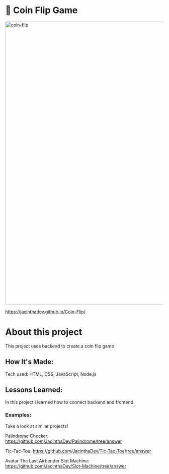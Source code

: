 # 💸 Coin Flip Game

<img width="898" alt="coin-flip" src="https://github.com/JacinthaDev/Coin-Flip/assets/129231721/090d2d76-4c2f-40f2-8b60-9b9f73622b34">


https://jacinthadev.github.io/Coin-Flip/

# About this project
This project uses backend to create a coin flip game


## How It's Made:
Tech used: HTML, CSS, JavaScript, Node.js


## Lessons Learned:
In this project I learned how to connect backend and frontend.  

### Examples:
Take a look at similar projects!

Palindrome Checker: https://github.com/JacinthaDev/Palindrome/tree/answer

Tic-Tac-Toe: https://github.com/JacinthaDev/Tic-Tac-Toe/tree/answer

Avatar The Last Airbender Slot Machine: https://github.com/JacinthaDev/Slot-Machine/tree/answer
